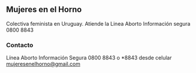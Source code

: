 ## Mujeres en el Horno

Colectiva feminista en Uruguay.
Atiende la Linea Aborto Información segura 0800 8843 

### Contacto

Línea Aborto Información Segura
0800 8843 o *8843 desde celular
mujeresenelhorno@gmail.com
